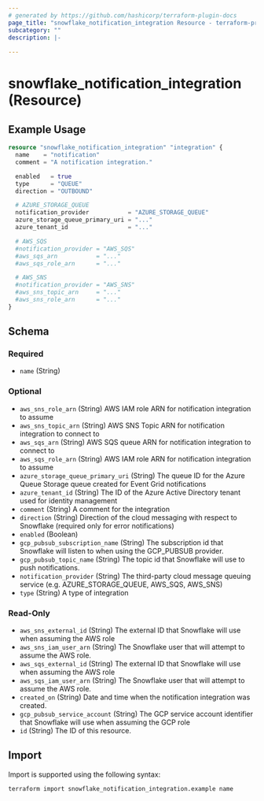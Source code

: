 ```yaml
---
# generated by https://github.com/hashicorp/terraform-plugin-docs
page_title: "snowflake_notification_integration Resource - terraform-provider-snowflake"
subcategory: ""
description: |-
  
---
```


# snowflake_notification_integration (Resource)



## Example Usage

```terraform
resource "snowflake_notification_integration" "integration" {
  name    = "notification"
  comment = "A notification integration."

  enabled   = true
  type      = "QUEUE"
  direction = "OUTBOUND"

  # AZURE_STORAGE_QUEUE
  notification_provider           = "AZURE_STORAGE_QUEUE"
  azure_storage_queue_primary_uri = "..."
  azure_tenant_id                 = "..."

  # AWS_SQS
  #notification_provider = "AWS_SQS"
  #aws_sqs_arn           = "..."
  #aws_sqs_role_arn      = "..."

  # AWS_SNS
  #notification_provider = "AWS_SNS"
  #aws_sns_topic_arn     = "..."
  #aws_sns_role_arn      = "..."
}
```

<!-- schema generated by tfplugindocs -->
## Schema

### Required

- `name` (String)

### Optional

- `aws_sns_role_arn` (String) AWS IAM role ARN for notification integration to assume
- `aws_sns_topic_arn` (String) AWS SNS Topic ARN for notification integration to connect to
- `aws_sqs_arn` (String) AWS SQS queue ARN for notification integration to connect to
- `aws_sqs_role_arn` (String) AWS IAM role ARN for notification integration to assume
- `azure_storage_queue_primary_uri` (String) The queue ID for the Azure Queue Storage queue created for Event Grid notifications
- `azure_tenant_id` (String) The ID of the Azure Active Directory tenant used for identity management
- `comment` (String) A comment for the integration
- `direction` (String) Direction of the cloud messaging with respect to Snowflake (required only for error notifications)
- `enabled` (Boolean)
- `gcp_pubsub_subscription_name` (String) The subscription id that Snowflake will listen to when using the GCP_PUBSUB provider.
- `gcp_pubsub_topic_name` (String) The topic id that Snowflake will use to push notifications.
- `notification_provider` (String) The third-party cloud message queuing service (e.g. AZURE_STORAGE_QUEUE, AWS_SQS, AWS_SNS)
- `type` (String) A type of integration

### Read-Only

- `aws_sns_external_id` (String) The external ID that Snowflake will use when assuming the AWS role
- `aws_sns_iam_user_arn` (String) The Snowflake user that will attempt to assume the AWS role.
- `aws_sqs_external_id` (String) The external ID that Snowflake will use when assuming the AWS role
- `aws_sqs_iam_user_arn` (String) The Snowflake user that will attempt to assume the AWS role.
- `created_on` (String) Date and time when the notification integration was created.
- `gcp_pubsub_service_account` (String) The GCP service account identifier that Snowflake will use when assuming the GCP role
- `id` (String) The ID of this resource.

## Import

Import is supported using the following syntax:

```shell
terraform import snowflake_notification_integration.example name
```
